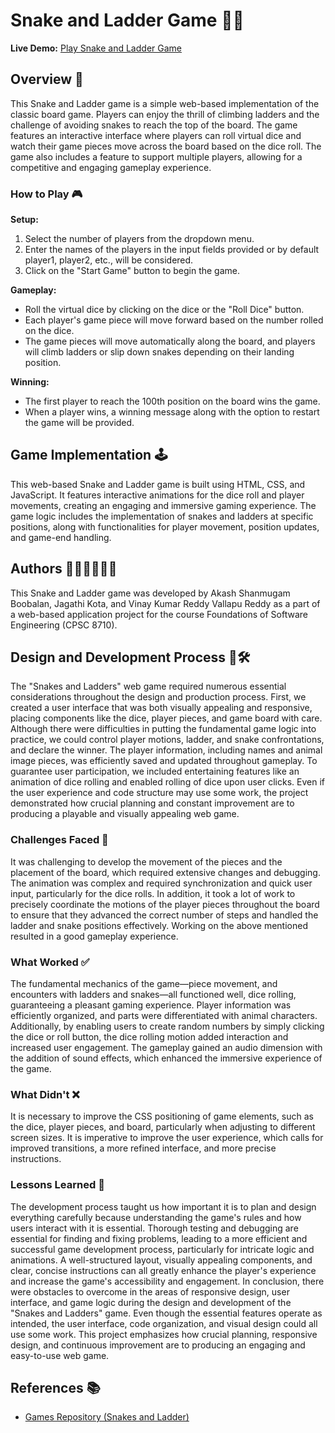 # Snake and Ladder Game 🐍🎲

**Live Demo:** [Play Snake and Ladder Game](https://sbakash.github.io/cpsc8710/)

## Overview 📜
This Snake and Ladder game is a simple web-based implementation of the classic board game. Players can enjoy the thrill of climbing ladders and the challenge of avoiding snakes to reach the top of the board. The game features an interactive interface where players can roll virtual dice and watch their game pieces move across the board based on the dice roll. The game also includes a feature to support multiple players, allowing for a competitive and engaging gameplay experience.

### How to Play 🎮

**Setup:**
1. Select the number of players from the dropdown menu.
2. Enter the names of the players in the input fields provided or by default player1, player2, etc., will be considered.
3. Click on the "Start Game" button to begin the game.

**Gameplay:**
- Roll the virtual dice by clicking on the dice or the "Roll Dice" button.
- Each player's game piece will move forward based on the number rolled on the dice.
- The game pieces will move automatically along the board, and players will climb ladders or slip down snakes depending on their landing position.

**Winning:**
- The first player to reach the 100th position on the board wins the game.
- When a player wins, a winning message along with the option to restart the game will be provided.

## Game Implementation 🕹️
This web-based Snake and Ladder game is built using HTML, CSS, and JavaScript. It features interactive animations for the dice roll and player movements, creating an engaging and immersive gaming experience. The game logic includes the implementation of snakes and ladders at specific positions, along with functionalities for player movement, position updates, and game-end handling.

## Authors 👨‍💻👩‍💻👨‍💻
This Snake and Ladder game was developed by Akash Shanmugam Boobalan, Jagathi Kota, and Vinay Kumar Reddy Vallapu Reddy as a part of a web-based application project for the course Foundations of Software Engineering (CPSC 8710).

## Design and Development Process 🎨🛠️
The "Snakes and Ladders" web game required numerous essential considerations throughout the design and production process. First, we created a user interface that was both visually appealing and responsive, placing components like the dice, player pieces, and game board with care. Although there were difficulties in putting the fundamental game logic into practice, we could control player motions, ladder, and snake confrontations, and declare the winner. The player information, including names and animal image pieces, was efficiently saved and updated throughout gameplay. To guarantee user participation, we included entertaining features like an animation of dice rolling and enabled rolling of dice upon user clicks. Even if the user experience and code structure may use some work, the project demonstrated how crucial planning and constant improvement are to producing a playable and visually appealing web game.

### Challenges Faced 🚧
It was challenging to develop the movement of the pieces and the placement of the board, which required extensive changes and debugging. The animation was complex and required synchronization and quick user input, particularly for the dice rolls. In addition, it took a lot of work to precisely coordinate the motions of the player pieces throughout the board to ensure that they advanced the correct number of steps and handled the ladder and snake positions effectively. Working on the above mentioned resulted in a good gameplay experience.

### What Worked ✅
The fundamental mechanics of the game—piece movement, and encounters with ladders and snakes—all functioned well, dice rolling, guaranteeing a pleasant gaming experience. Player information was efficiently organized, and parts were differentiated with animal characters. Additionally, by enabling users to create random numbers by simply clicking the dice or roll button, the dice rolling motion added interaction and increased user engagement. The gameplay gained an audio dimension with the addition of sound effects, which enhanced the immersive experience of the game.

### What Didn't ❌
It is necessary to improve the CSS positioning of game elements, such as the dice, player pieces, and board, particularly when adjusting to different screen sizes. It is imperative to improve the user experience, which calls for improved transitions, a more refined interface, and more precise instructions.

### Lessons Learned 🧐
The development process taught us how important it is to plan and design everything carefully because understanding the game's rules and how users interact with it is essential. Thorough testing and debugging are essential for finding and fixing problems, leading to a more efficient and successful game development process, particularly for intricate logic and animations. A well-structured layout, visually appealing components, and clear, concise instructions can all greatly enhance the player's experience and increase the game's accessibility and engagement. In conclusion, there were obstacles to overcome in the areas of responsive design, user interface, and game logic during the design and development of the "Snakes and Ladders" game. Even though the essential features operate as intended, the user interface, code organization, and visual design could all use some work. This project emphasizes how crucial planning, responsive design, and continuous improvement are to producing an engaging and easy-to-use web game.

## References 📚
- [Games Repository (Snakes and Ladder)](https://github.com/jahid28/Games/tree/main/SnakesAndLadder)



